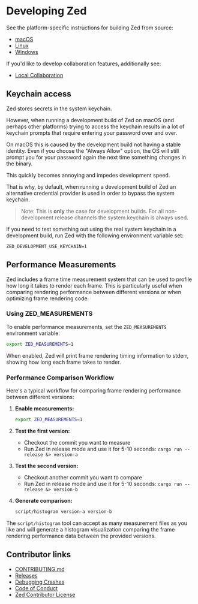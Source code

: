 # Developing Zed

See the platform-specific instructions for building Zed from source:

- [macOS](./development/macos.md)
- [Linux](./development/linux.md)
- [Windows](./development/windows.md)

If you'd like to develop collaboration features, additionally see:

- [Local Collaboration](./development/local-collaboration.md)

## Keychain access

Zed stores secrets in the system keychain.

However, when running a development build of Zed on macOS (and perhaps other
platforms) trying to access the keychain results in a lot of keychain prompts
that require entering your password over and over.

On macOS this is caused by the development build not having a stable identity.
Even if you choose the "Always Allow" option, the OS will still prompt you for
your password again the next time something changes in the binary.

This quickly becomes annoying and impedes development speed.

That is why, by default, when running a development build of Zed an alternative
credential provider is used in order to bypass the system keychain.

> Note: This is **only** the case for development builds. For all non-development
> release channels the system keychain is always used.

If you need to test something out using the real system keychain in a
development build, run Zed with the following environment variable set:

```
ZED_DEVELOPMENT_USE_KEYCHAIN=1
```

## Performance Measurements

Zed includes a frame time measurement system that can be used to profile how long it takes to render each frame. This is particularly useful when comparing rendering performance between different versions or when optimizing frame rendering code.

### Using ZED_MEASUREMENTS

To enable performance measurements, set the `ZED_MEASUREMENTS` environment variable:

```sh
export ZED_MEASUREMENTS=1
```

When enabled, Zed will print frame rendering timing information to stderr, showing how long each frame takes to render.

### Performance Comparison Workflow

Here's a typical workflow for comparing frame rendering performance between different versions:

1. **Enable measurements:**

   ```sh
   export ZED_MEASUREMENTS=1
   ```

2. **Test the first version:**

   - Checkout the commit you want to measure
   - Run Zed in release mode and use it for 5-10 seconds: `cargo run --release &> version-a`

3. **Test the second version:**

   - Checkout another commit you want to compare
   - Run Zed in release mode and use it for 5-10 seconds: `cargo run --release &> version-b`

4. **Generate comparison:**

   ```sh
   script/histogram version-a version-b
   ```

The `script/histogram` tool can accept as many measurement files as you like and will generate a histogram visualization comparing the frame rendering performance data between the provided versions.

## Contributor links

- [CONTRIBUTING.md](https://tvv.tw/https://github.com/zed-industries/zed/blob/main/CONTRIBUTING.md)
- [Releases](./development/releases.md)
- [Debugging Crashes](./development/debugging-crashes.md)
- [Code of Conduct](https://zed.dev/code-of-conduct)
- [Zed Contributor License](https://zed.dev/cla)
